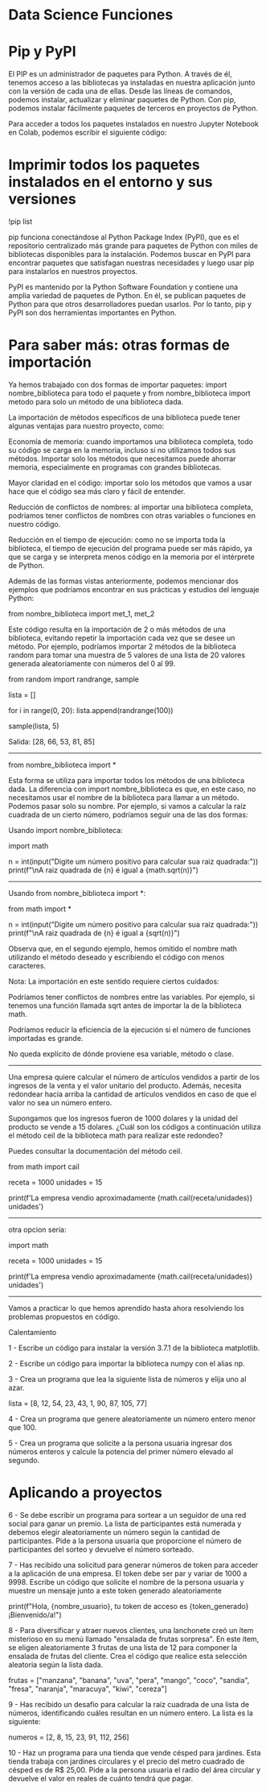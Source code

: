 # Data Science Funciones

# Pip y PyPI

El PIP es un administrador de paquetes para Python. A través de él, tenemos acceso a las bibliotecas ya instaladas en nuestra aplicación junto con la versión de cada una de ellas. Desde las líneas de comandos, podemos instalar, actualizar y eliminar paquetes de Python. Con pip, podemos instalar fácilmente paquetes de terceros en proyectos de Python.

Para acceder a todos los paquetes instalados en nuestro Jupyter Notebook en Colab, podemos escribir el siguiente código:

# Imprimir todos los paquetes instalados en el entorno y sus versiones
!pip list

pip funciona conectándose al Python Package Index (PyPI), que es el repositorio centralizado más grande para paquetes de Python con miles de bibliotecas disponibles para la instalación. Podemos buscar en PyPI para encontrar paquetes que satisfagan nuestras necesidades y luego usar pip para instalarlos en nuestros proyectos.

PyPI es mantenido por la Python Software Foundation y contiene una amplia variedad de paquetes de Python. En él, se publican paquetes de Python para que otros desarrolladores puedan usarlos. Por lo tanto, pip y PyPI son dos herramientas importantes en Python.

# Para saber más: otras formas de importación
Ya hemos trabajado con dos formas de importar paquetes: import nombre_biblioteca para todo el paquete y from nombre_biblioteca import metodo para solo un método de una biblioteca dada.

La importación de métodos específicos de una biblioteca puede tener algunas ventajas para nuestro proyecto, como:

Economía de memoria: cuando importamos una biblioteca completa, todo su código se carga en la memoria, incluso si no utilizamos todos sus métodos. Importar solo los métodos que necesitamos puede ahorrar memoria, especialmente en programas con grandes bibliotecas.

Mayor claridad en el código: importar solo los métodos que vamos a usar hace que el código sea más claro y fácil de entender.

Reducción de conflictos de nombres: al importar una biblioteca completa, podríamos tener conflictos de nombres con otras variables o funciones en nuestro código.

Reducción en el tiempo de ejecución: como no se importa toda la biblioteca, el tiempo de ejecución del programa puede ser más rápido, ya que se carga y se interpreta menos código en la memoria por el intérprete de Python.

Además de las formas vistas anteriormente, podemos mencionar dos ejemplos que podríamos encontrar en sus prácticas y estudios del lenguaje Python:

from nombre_biblioteca import met_1, met_2

Este código resulta en la importación de 2 o más métodos de una biblioteca, evitando repetir la importación cada vez que se desee un método. Por ejemplo, podríamos importar 2 métodos de la biblioteca random para tomar una muestra de 5 valores de una lista de 20 valores generada aleatoriamente con números del 0 al 99.

from random import randrange, sample

lista = []

for i in range(0, 20):
  lista.append(randrange(100))

sample(lista, 5)

Salida: [28, 66, 53, 81, 85]


----------------------------------------------------------------------------------------------

from nombre_biblioteca import *

Esta forma se utiliza para importar todos los métodos de una biblioteca dada. La diferencia con import nombre_biblioteca es que, en este caso, no necesitamos usar el nombre de la biblioteca para llamar a un método. Podemos pasar solo su nombre. Por ejemplo, si vamos a calcular la raíz cuadrada de un cierto número, podríamos seguir una de las dos formas:

Usando import nombre_biblioteca:

import math 

n = int(input("Digite um número positivo para calcular sua raiz quadrada:"))
print(f"\nA raiz quadrada de {n} é igual a {math.sqrt(n)}")

----------------------------------------------------------------------------------------------

Usando from nombre_biblioteca import *:

from math import * 

n = int(input("Digite um número positivo para calcular sua raiz quadrada:"))
print(f"\nA raiz quadrada de {n} é igual a {sqrt(n)}")


Observa que, en el segundo ejemplo, hemos omitido el nombre math utilizando el método deseado y escribiendo el código con menos caracteres.

Nota: La importación en este sentido requiere ciertos cuidados:

Podríamos tener conflictos de nombres entre las variables. Por ejemplo, si tenemos una función llamada sqrt antes de importar la de la biblioteca math.

Podríamos reducir la eficiencia de la ejecución si el número de funciones importadas es grande.

No queda explícito de dónde proviene esa variable, método o clase.

----------------------------------------------------------------------------------------------

Una empresa quiere calcular el número de artículos vendidos a partir de los ingresos de la venta y el valor unitario del producto. Además, necesita redondear hacia arriba la cantidad de artículos vendidos en caso de que el valor no sea un número entero.

Supongamos que los ingresos fueron de 1000 dolares y la unidad del producto se vende a 15 dolares. ¿Cuál son los códigos a continuación utiliza el método ceil de la biblioteca math para realizar este redondeo?

Puedes consultar la documentación del método ceil.

from math import cail

receta = 1000
unidades = 15

print(f'La empresa vendio aproximadamente {math.cail(receta/unidades)} unidades')

----------------------------------------------------------------------------------------------

otra opcion seria:

import math

receta = 1000
unidades = 15

print(f'La empresa vendio aproximadamente {math.cail(receta/unidades)} unidades')

----------------------------------------------------------------------------------------------

Vamos a practicar lo que hemos aprendido hasta ahora resolviendo los problemas propuestos en código.

Calentamiento

1 - Escribe un código para instalar la versión 3.7.1 de la biblioteca matplotlib.

2 - Escribe un código para importar la biblioteca numpy con el alias np.

3 - Crea un programa que lea la siguiente lista de números y elija uno al azar.

lista = [8, 12, 54, 23, 43, 1, 90, 87, 105, 77]

4 - Crea un programa que genere aleatoriamente un número entero menor que 100.

5 - Crea un programa que solicite a la persona usuaria ingresar dos números enteros y calcule la potencia del primer número elevado al segundo.

# Aplicando a proyectos

6 - Se debe escribir un programa para sortear a un seguidor de una red social para ganar un premio. La lista de participantes está numerada y debemos elegir aleatoriamente un número según la cantidad de participantes. Pide a la persona usuaria que proporcione el número de participantes del sorteo y devuelve el número sorteado.

7 - Has recibido una solicitud para generar números de token para acceder a la aplicación de una empresa. El token debe ser par y variar de 1000 a 9998. Escribe un código que solicite el nombre de la persona usuaria y muestre un mensaje junto a este token generado aleatoriamente

print(f"Hola, {nombre_usuario}, tu token de acceso es {token_generado} ¡Bienvenido/a!")

8 - Para diversificar y atraer nuevos clientes, una lanchonete creó un ítem misterioso en su menú llamado "ensalada de frutas sorpresa". En este ítem, se eligen aleatoriamente 3 frutas de una lista de 12 para componer la ensalada de frutas del cliente. Crea el código que realice esta selección aleatoria según la lista dada.

frutas = ["manzana", "banana", "uva", "pera", "mango", "coco", "sandia", "fresa", "naranja", "maracuya", "kiwi", "cereza"]

9 - Has recibido un desafío para calcular la raíz cuadrada de una lista de números, identificando cuáles resultan en un número entero. La lista es la siguiente:

numeros = [2, 8, 15, 23, 91, 112, 256]

10 - Haz un programa para una tienda que vende césped para jardines. Esta tienda trabaja con jardines circulares y el precio del metro cuadrado de césped es de R$ 25,00. Pide a la persona usuaria el radio del área circular y devuelve el valor en reales de cuánto tendrá que pagar.

